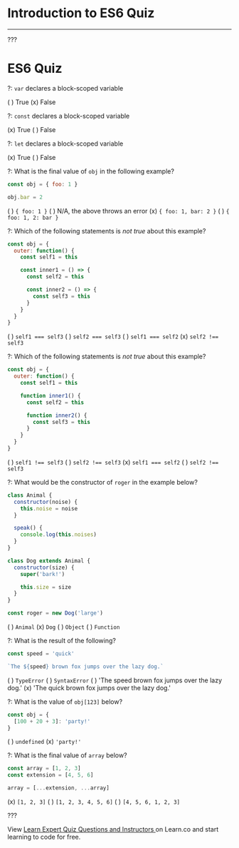 # Introduction to ES6 Quiz
---

???

# ES6 Quiz

?: `var` declares a block-scoped variable

( ) True
(x) False

?: `const` declares a block-scoped variable

(x) True
( ) False

?: `let` declares a block-scoped variable

(x) True
( ) False

?: What is the final value of `obj` in the following example?

```javascript
const obj = { foo: 1 }

obj.bar = 2
```

( ) `{ foo: 1 }`
( ) N/A, the above throws an error
(x) `{ foo: 1, bar: 2 }`
( ) `{ foo: 1, 2: bar }`

?: Which of the following statements is _not true_ about this example?

```javascript
const obj = {
  outer: function() {
    const self1 = this

    const inner1 = () => {
      const self2 = this

      const inner2 = () => {
        const self3 = this
      }
    }
  }
}
```

( ) `self1 === self3`
( ) `self2 === self3`
( ) `self1 === self2`
(x) `self2 !== self3`

?: Which of the following statements is _not true_ about this example?

```javascript
const obj = {
  outer: function() {
    const self1 = this

    function inner1() {
      const self2 = this

      function inner2() {
        const self3 = this
      }
    }
  }
}
```

( ) `self1 !== self3`
( ) `self2 !== self3`
(x) `self1 === self2`
( ) `self2 !== self3`

?: What would be the constructor of `roger` in the example below?

```javascript
class Animal {
  constructor(noise) {
    this.noise = noise
  }

  speak() {
    console.log(this.noises)
  }
}

class Dog extends Animal {
  constructor(size) {
    super('bark!')

    this.size = size
  }
}

const roger = new Dog('large')
```

( ) `Animal`
(x) `Dog`
( ) `Object`
( ) `Function`

?: What is the result of the following?

```javascript
const speed = 'quick'

`The ${speed} brown fox jumps over the lazy dog.`
```

( ) `TypeError`
( ) `SyntaxError`
( ) 'The speed brown fox jumps over the lazy dog.'
(x) 'The quick brown fox jumps over the lazy dog.'

?: What is the value of `obj[123]` below?

```javascript
const obj = {
  [100 + 20 + 3]: 'party!'
}
```

( ) `undefined`
(x) `'party!'`

?: What is the final value of `array` below?

```javascript
const array = [1, 2, 3]
const extension = [4, 5, 6]

array = [...extension, ...array]
```

(x) `[1, 2, 3]`
( ) `[1, 2, 3, 4, 5, 6]`
( ) `[4, 5, 6, 1, 2, 3]`

???

<p class='util--hide'>View <a href='https://learn.co/lessons/learn-expert-quiz-questions-and-instructors'>Learn Expert Quiz Questions and Instructors </a> on Learn.co and start learning to code for free.</p>
